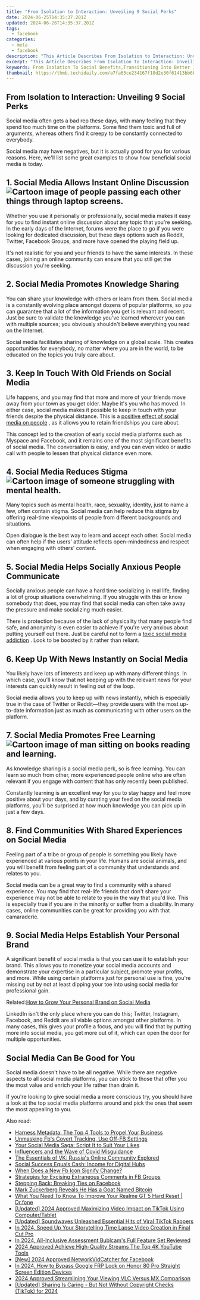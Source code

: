 ```yaml
---
title: "From Isolation to Interaction: Unveiling 9 Social Perks"
date: 2024-06-25T14:35:37.201Z
updated: 2024-06-26T14:35:37.201Z
tags:
  - facebook
categories:
  - meta
  - facebook
description: "This Article Describes From Isolation to Interaction: Unveiling 9 Social Perks"
excerpt: "This Article Describes From Isolation to Interaction: Unveiling 9 Social Perks"
keywords: From Isolation To Social Benefits,Transitioning Into Better Interactions,Nine Key Social Advantages,Overcoming Solitude's Challenges,Embracing Group Dynamics Perks,Shifting Towards Positive Sociability,Unveiling Social Connection Boosts
thumbnail: https://thmb.techidaily.com/a7fa63ce234167f10d2e30f61413bb6b349d751281a956fa095e6d4da5fc3673.jpg
---
```


## From Isolation to Interaction: Unveiling 9 Social Perks

 Social media often gets a bad rep these days, with many feeling that they spend too much time on the platforms. Some find them toxic and full of arguments, whereas others find it creepy to be constantly connected to everybody.

 Social media may have negatives, but it is actually good for you for various reasons. Here, we'll list some great examples to show how beneficial social media is today.

## 1\. Social Media Allows Instant Online Discussion ![Cartoon image of people passing each other things through laptop screens.](https://static1.makeuseofimages.com/wordpress/wp-content/uploads/2022/02/instant-online-discussion.jpg)

 Whether you use it personally or professionally, social media makes it easy for you to find instant online discussion about any topic that you're seeking. In the early days of the Internet, forums were the place to go if you were looking for dedicated discussion, but these days options such as Reddit, Twitter, Facebook Groups, and more have opened the playing field up.

 It's not realistic for you and your friends to have the same interests. In these cases, joining an online community can ensure that you still get the discussion you're seeking.

## 2\. Social Media Promotes Knowledge Sharing

 You can share your knowledge with others or learn from them. Social media is a constantly evolving place amongst dozens of popular platforms, so you can guarantee that a lot of the information you get is relevant and recent. Just be sure to validate the knowledge you've learned wherever you can with multiple sources; you obviously shouldn't believe everything you read on the Internet.

 Social media facilitates sharing of knowledge on a global scale. This creates opportunities for everybody, no matter where you are in the world, to be educated on the topics you truly care about.

## 3\. Keep In Touch With Old Friends on Social Media

 Life happens, and you may find that more and more of your friends move away from your town as you get older. Maybe it's you who has moved. In either case, social media makes it possible to keep in touch with your friends despite the physical distance. This is a [positive effect of social media on people](http://www.makeuseof.com/tag/positive-impact-social-networking-sites-society-opinion/) , as it allows you to retain friendships you care about.

 This concept led to the creation of early social media platforms such as Myspace and Facebook, and it remains one of the most significant benefits of social media. The conversation is easy, and you can even video or audio call with people to lessen that physical distance even more.

## 4\. Social Media Reduces Stigma ![Cartoon image of someone struggling with mental health.](https://static1.makeuseofimages.com/wordpress/wp-content/uploads/2022/02/reduces-mental-health-stigma.jpg)

 Many topics such as mental health, race, sexuality, identity, just to name a few, often contain stigma. Social media can help reduce this stigma by offering real-time viewpoints of people from different backgrounds and situations.

 Open dialogue is the best way to learn and accept each other. Social media can often help if the users' attitude reflects open-mindedness and respect when engaging with others' content.

## 5\. Social Media Helps Socially Anxious People Communicate

 Socially anxious people can have a hard time socializing in real life, finding a lot of group situations overwhelming. If you struggle with this or know somebody that does, you may find that social media can often take away the pressure and make socializing much easier.

 There is protection because of the lack of physicality that many people find safe, and anonymity is even easier to achieve if you're very anxious about putting yourself out there. Just be careful not to form a [toxic social media addiction](https://www.makeuseof.com/warning-signs-social-media-addiction/) . Look to be boosted by it rather than reliant.

## 6\. Keep Up With News Instantly on Social Media

 You likely have lots of interests and keep up with many different things. In which case, you'll know that not keeping up with the relevant news for your interests can quickly result in feeling out of the loop.

 Social media allows you to keep up with news instantly, which is especially true in the case of Twitter or Reddit—they provide users with the most up-to-date information just as much as communicating with other users on the platform.

## 7\. Social Media Promotes Free Learning ![Cartoon image of man sitting on books reading and learning.](https://static1.makeuseofimages.com/wordpress/wp-content/uploads/2022/02/learning-from-books.jpg)

 As knowledge sharing is a social media perk, so is free learning. You can learn so much from other, more experienced people online who are often relevant if you engage with content that has only recently been published.

 Constantly learning is an excellent way for you to stay happy and feel more positive about your days, and by curating your feed on the social media platforms, you'll be surprised at how much knowledge you can pick up in just a few days.

## 8\. Find Communities With Shared Experiences on Social Media

 Feeling part of a tribe or group of people is something you likely have experienced at various points in your life. Humans are social animals, and you will benefit from feeling part of a community that understands and relates to you.

 Social media can be a great way to find a community with a shared experience. You may find that real-life friends that don't share your experience may not be able to relate to you in the way that you'd like. This is especially true if you are in the minority or suffer from a disability. In many cases, online communities can be great for providing you with that camaraderie.

## 9\. Social Media Helps Establish Your Personal Brand

 A significant benefit of social media is that you can use it to establish your brand. This allows you to monetize your social media accounts and demonstrate your expertise in a particular subject, promote your profits, and more. While using certain platforms just for personal use is fine, you're missing out by not at least dipping your toe into using social media for professional gain.

 Related:[How to Grow Your Personal Brand on Social Media](https://www.makeuseof.com/tag/minimalist-guide-personal-branding-social-media/)

 LinkedIn isn't the only place where you can do this; Twitter, Instagram, Facebook, and Reddit are all viable options amongst other platforms. In many cases, this gives your profile a focus, and you will find that by putting more into social media, you get more out of it, which can open the door for multiple opportunities.

## Social Media Can Be Good for You

 Social media doesn't have to be all negative. While there are negative aspects to all social media platforms, you can stick to those that offer you the most value and enrich your life rather than drain it.

 If you're looking to give social media a more conscious try, you should have a look at the top social media platforms around and pick the ones that seem the most appealing to you.


<ins class="adsbygoogle"
     style="display:block"
     data-ad-format="autorelaxed"
     data-ad-client="ca-pub-7571918770474297"
     data-ad-slot="1223367746"></ins>



<ins class="adsbygoogle"
     style="display:block"
     data-ad-client="ca-pub-7571918770474297"
     data-ad-slot="8358498916"
     data-ad-format="auto"
     data-full-width-responsive="true"></ins>

<span class="atpl-alsoreadstyle">Also read:</span>
<div><ul>
<li><a href="https://facebook.techidaily.com/harness-metadata-the-top-4-tools-to-propel-your-business/"><u>Harness Metadata: The Top 4 Tools to Propel Your Business</u></a></li>
<li><a href="https://facebook.techidaily.com/unmasking-fbs-covert-tracking-use-off-fb-settings/"><u>Unmasking Fb's Covert Tracking, Use Off-FB Settings</u></a></li>
<li><a href="https://facebook.techidaily.com/your-social-media-saga-script-it-to-suit-your-likes/"><u>Your Social Media Saga: Script It to Suit Your Likes</u></a></li>
<li><a href="https://facebook.techidaily.com/influencers-and-the-wave-of-covid-misguidance/"><u>Influencers and the Wave of Covid Misguidance</u></a></li>
<li><a href="https://facebook.techidaily.com/the-essentials-of-vk-russias-online-community-explored/"><u>The Essentials of VK: Russia's Online Community Explored</u></a></li>
<li><a href="https://facebook.techidaily.com/social-success-equals-cash-income-for-digital-hubs/"><u>Social Success Equals Cash: Income for Digital Hubs</u></a></li>
<li><a href="https://facebook.techidaily.com/when-does-a-new-fb-icon-signify-change/"><u>When Does a New Fb Icon Signify Change?</u></a></li>
<li><a href="https://facebook.techidaily.com/strategies-for-excising-extraneous-comments-in-fb-groups/"><u>Strategies for Excising Extraneous Comments in FB Groups</u></a></li>
<li><a href="https://facebook.techidaily.com/stepping-back-breaking-ties-on-facebook/"><u>Stepping Back: Breaking Ties on Facebook</u></a></li>
<li><a href="https://facebook.techidaily.com/mark-zuckerberg-reveals-he-has-a-goat-named-bitcoin/"><u>Mark Zuckerberg Reveals He Has a Goat Named Bitcoin</u></a></li>
<li><a href="https://techidaily.com/what-you-need-to-know-to-improve-your-realme-gt-5-hard-reset-drfone-by-drfone-reset-android-reset-android/"><u>What You Need To Know To Improve Your Realme GT 5 Hard Reset | Dr.fone</u></a></li>
<li><a href="https://tiktok-video-recordings.techidaily.com/updated-2024-approved-maximizing-video-impact-on-tiktok-using-computertablet/"><u>[Updated] 2024 Approved  Maximizing Video Impact on TikTok Using Computer/Tablet</u></a></li>
<li><a href="https://tiktok-video-recordings.techidaily.com/updated-soundwaves-unleashed-essential-hits-of-viral-tiktok-rappers/"><u>[Updated] Soundwaves Unleashed  Essential Hits of Viral TikTok Rappers</u></a></li>
<li><a href="https://ai-video-apps.techidaily.com/in-2024-speed-up-your-storytelling-time-lapse-video-creation-in-final-cut-pro/"><u>In 2024, Speed Up Your Storytelling Time Lapse Video Creation in Final Cut Pro</u></a></li>
<li><a href="https://extra-lessons.techidaily.com/in-2024-all-inclusive-assessment-bublcams-full-feature-set-reviewed/"><u>In 2024, All-Inclusive Assessment  Bublcam's Full Feature Set Reviewed</u></a></li>
<li><a href="https://extra-information.techidaily.com/2024-approved-achieve-high-quality-streams-the-top-4k-youtube-tools/"><u>2024 Approved  Achieve High-Quality Streams  The Top 4K YouTube Tools</u></a></li>
<li><a href="https://facebook-videos.techidaily.com/new-2024-approved-networkvidcatcher-for-facebook/"><u>[New] 2024 Approved  NetworkVidCatcher for Facebook</u></a></li>
<li><a href="https://bypass-frp.techidaily.com/in-2024-how-to-bypass-google-frp-lock-on-honor-80-pro-straight-screen-edition-devices-by-drfone-android/"><u>In 2024, How to Bypass Google FRP Lock on Honor 80 Pro Straight Screen Edition Devices</u></a></li>
<li><a href="https://some-guidance.techidaily.com/2024-approved-streamlining-your-viewing-vlc-versus-mx-comparison/"><u>2024 Approved  Streamlining Your Viewing  VLC Versus MX Comparison</u></a></li>
<li><a href="https://tiktok-videos.techidaily.com/updated-sharing-is-caring-but-not-without-copyright-checks-tiktok-for-2024/"><u>[Updated] Sharing Is Caring - But Not Without Copyright Checks (TikTok) for 2024</u></a></li>
</ul></div>
